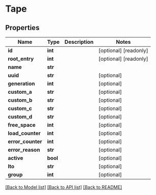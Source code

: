 # Tape

## Properties

Name | Type | Description | Notes
------------ | ------------- | ------------- | -------------
**id** | **int** |  | [optional] [readonly] 
**root_entry** | **int** |  | [optional] [readonly] 
**name** | **str** |  | 
**uuid** | **str** |  | [optional] 
**generation** | **int** |  | [optional] 
**custom_a** | **str** |  | [optional] 
**custom_b** | **str** |  | [optional] 
**custom_c** | **str** |  | [optional] 
**custom_d** | **str** |  | [optional] 
**free_space** | **int** |  | [optional] 
**load_counter** | **int** |  | [optional] 
**error_counter** | **int** |  | [optional] 
**error_reason** | **str** |  | [optional] 
**active** | **bool** |  | [optional] 
**lto** | **str** |  | [optional] 
**group** | **int** |  | [optional] 

[[Back to Model list]](../#documentation-for-models) [[Back to API list]](../#documentation-for-api-endpoints) [[Back to README]](../)


